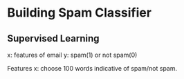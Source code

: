 # Building Spam Classifier

## Supervised Learning
x: features of email
y: spam(1) or not spam(0)

Features x: choose 100 words indicative of spam/not spam.
